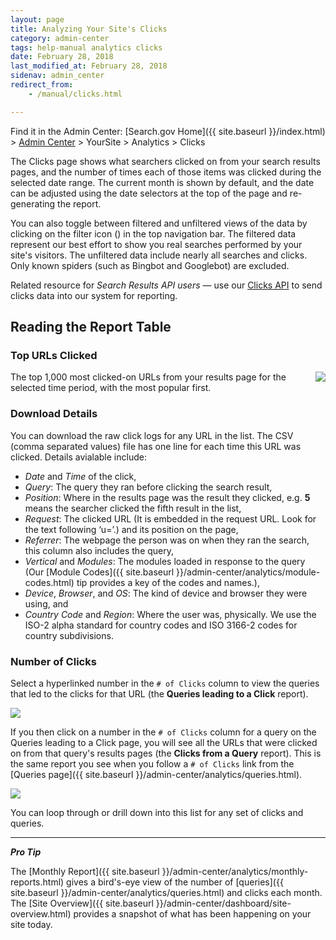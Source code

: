 ```yaml
---
layout: page
title: Analyzing Your Site's Clicks
category: admin-center
tags: help-manual analytics clicks
date: February 28, 2018
last_modified_at: February 28, 2018
sidenav: admin_center
redirect_from:
    - /manual/clicks.html

---
```


Find it in the Admin Center: [Search.gov Home]({{ site.baseurl }}/index.html) > [Admin Center](https://search.usa.gov/sites/) > YourSite > Analytics > Clicks

The Clicks page shows what searchers clicked on from your search results pages, and the number of times each of those items was clicked during the selected date range. The current month is shown by default, and the date can be adjusted using the date selectors at the top of the page and re-generating the report.

You can also toggle between filtered and unfiltered views of the data by clicking on the filter icon (<i class="icon-filter"></i>) in the top navigation bar. The filtered data represent our best effort to show you real searches performed by your site's visitors. The unfiltered data include nearly all searches and clicks. Only known spiders (such as Bingbot and Googlebot) are excluded.

Related resource for *Search Results API users* &mdash; use our [Clicks API](https://open.gsa.gov/api/searchgov-clicks/) to send clicks data into our system for reporting.

## Reading the Report Table

### Top URLs Clicked

<a href="{{ site.baseurl }}/assets/img/site/Analytics_Clicks_800.png" target="_blank" alt="Top clicks from results pages"><img style="float: right;" src="{{ site.baseurl }}/assets/img/site/Analytics_Clicks_800.png"></a>The top 1,000 most clicked-on URLs from your results page for the selected time period, with the most popular first. 

### Download Details

You can download the raw click logs for any URL in the list. The CSV (comma separated values) file has one line for each time this URL was clicked. Details avialable include:

* *Date* and *Time* of the click,
* *Query*: The query they ran before clicking the search result,
* *Position*: Where in the results page was the result they clicked, e.g. **5** means the searcher clicked the fifth result in the list,
* *Request*: The clicked URL (It is embedded in the request URL. Look for the text following ‘u=’.) and its position on the page, 
* *Referrer*: The webpage the person was on when they ran the search, this column also includes the query, 
* *Vertical* and *Modules*: The modules loaded in response to the query (Our [Module Codes]({{ site.baseurl }}/admin-center/analytics/module-codes.html) tip provides a key of the codes and names.),
* *Device*, *Browser*, and *OS*: The kind of device and browser they were using, and
* *Country Code* and *Region*: Where the user was, physically. We use the ISO-2 alpha standard for country codes and ISO 3166-2 codes for country subdivisions.
 
### Number of Clicks

Select a hyperlinked number in the `# of Clicks` column to view the queries that led to the clicks for that URL (the **Queries leading to a Click** report).

<a href="{{ site.baseurl }}/assets/img/site/ClicksQueries_800.png" target="_blank" alt="Report of Queries that people ran before clicking on a particular page"><img src="{{ site.baseurl }}/assets/img/site/ClicksQueries_800.png"></a>

If you then click on a number in the `# of Clicks` column for a query on the Queries leading to a Click page, you will see all the URLs that were clicked on from that query's results pages (the **Clicks from a Query** report). This is the same report you see when you follow a `# of Clicks` link from the [Queries page]({{ site.baseurl }}/admin-center/analytics/queries.html).

<a href="{{ site.baseurl}}/assets/img/site/ClicksfromQuery_800.png" target="_blank" alt="Report of pages people clicked on after searching for a given term"><img src="{{ site.baseurl }}/assets/img/site/ClicksfromQuery_800.png"></a>

You can loop through or drill down into this list for any set of clicks and queries.

---

***Pro Tip*** 

The [Monthly Report]({{ site.baseurl }}/admin-center/analytics/monthly-reports.html) gives a bird's-eye view of the number of [queries]({{ site.baseurl }}/admin-center/analytics/queries.html) and clicks each month. The [Site Overview]({{ site.baseurl }}/admin-center/dashboard/site-overview.html) provides a snapshot of what has been happening on your site today.

